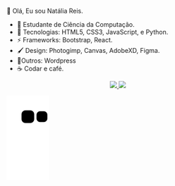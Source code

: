 👀 Olá, Eu sou Natália Reis.

- 🤗 Estudante de Ciência da Computação. 
- 🌱 Tecnologias: HTML5, CSS3, JavaScript, e Python.
- ⚡ Frameworks: Bootstrap, React.
- 🖌️ Design: Photogimp, Canvas, AdobeXD, Figma.
- :anger:Outros: Wordpress
- ☕ Codar e café.
 
 <div align="center">
  <a href="https://github.com/nataliareiis">
  <img height="160em" src="https://github-readme-stats.vercel.app/api?username=nataliareiis&show_icons=true&theme=dracula&include_all_commits=true&count_private=true"/>
  <img height="160em" src="https://github-readme-stats.vercel.app/api/top-langs/?username=nataliareiis&layout=compact&langs_count=7&theme=dracula"/>
</div>

 
  ![Snake animation](https://github.com/nataliareiis/nataliareiis/blob/output/github-contribution-grid-snake.svg)


